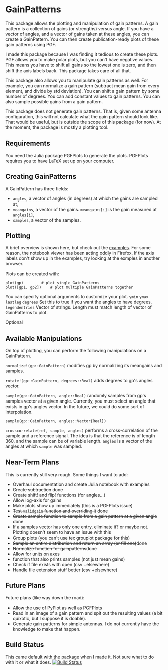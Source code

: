 # GainPatterns

This package allows the plotting and manipulation of gain patterns. 
A gain pattern is a collection of gains (or strengths) versus angle.
If you have a vector of angles, and a vector of gains taken at these angles, you can create a GainPattern.
You can then create publication-ready plots of these gain patterns using PGF.

I made this package because I was finding it tedious to create these plots.
PGF allows you to make polar plots, but you can't have negative values.
This means you have to shift all gains so the lowest one is zero, and then shift the axis labels back.
This package takes care of all that.

This package also allows you to manipulate gain patterns as well.
For example, you can normalize a gain pattern (subtract mean gain from every element, and divide by std deviation).
You can shift a gain pattern by some number of degrees.
You can add constant values to gain patterns.
You can also sample possible gains from a gain pattern.

This package does not generate gain patterns.
That is, given some antenna configuration, this will not calculate what the gain pattern should look like.
That would be useful, but is outside the scope of this package (for now).
At the moment, the package is mostly a plotting tool.

## Requirements
You need the Julia package PGFPlots to generate the plots.
PGFPlots requires you to have LaTeX set up on your computer.

## Creating GainPatterns
A GainPattern has three fields:
* `angles`, a vector of angles (in degrees) at which the gains are sampled at,
* `meangains`, a vector of the gains. `meangains[i]` is the gain measured at `angles[i]`,
* `samples`, a vector of the samples.

## Plotting
A brief overview is shown here, but check out the [examples](http://nbviewer.ipython.org/github/dressel/GainPatterns.jl/blob/master/doc/GainPatterns.ipynb).
For some reason, the notebook viewer has been acting oddly in Firefox.
If the axis labels don't show up in the examples, try looking at the exmples in another browser.

Plots can be created with:
```
plot(gp)		# plot single GainPatterns
plot([gp1, gp2])	# plot multiple GainPatterns together
```

You can specify optional arguments to customize your plot.
`ymin`
`ymax`
`lastleg` 
`degrees` Set this to true if you want the angles to have degrees.
`legendentries` Vector of strings. Length must match length of vector of GainPatterns to plot.

Optional


## Available Manipulations
On top of plotting, you can perform the following manipulations on a GainPattern.

`normalize!(gp::GainPattern)` modifies gp by normalizing its meangains and samples.

`rotate!(gp::GainPattern, degrees::Real)` adds degrees to gp's angles vector.

`sample(gp::GainPattern, angle::Real)` randomly samples from gp's samples vector at a given angle.
Currently, you must select an angle that exists in gp's angles vector.
In the future, we could do some sort of interpolation.

`sample(gp::GainPattern, angles::Vector{Real})`

`crosscorrelate(ref, sample, angles)` performs a cross-correlation of the sample and a reference signal. The idea is that the reference is of length 360, and the sample can be of variable length. `angles` is a vector of the angles at which `sample` was sampled.


## Near-Term Plans
This is currently still very rough. Some things I want to add:
* Overhaul documentation and create Julia notebook with examples
* ~~Create subtraction~~ done
* Create shift! and flip! functions (for angles...)
* Allow log-axis for gains
* Make plots show up immediately (this is a PGFPlots issue)
* ~~Test `validgain` function and overriding it~~ done
* ~~Create sample function to sample from a gain pattern at a given angle~~ done
* If a samples vector has only one entry, eliminate it? or maybe not. Plotting doesn't seem to have an issue with this
* Group plots (you can't use tex grouplot package for this)
* ~~Sample an entire distribution and return an array (or fill one)~~done
* ~~Normalize function for gainpatterns~~done
* Allow for units on axes
* function that also prints samples  (not just mean gains)
* Check if file exists with open (csv +elsewhere)
* Handle file extension stuff better (csv +elsewhere)

## Future Plans
Future plans (like way down the road):
* Allow the use of PyPlot as well as PGFPlots
* Read in an image of a gain pattern and spit out the resulting values (a bit quixotic, but I suppose it is doable).
* Generate gain patterns for simple antennas. I do not currently have the knowledge to make that happen.

## Build Status
This came default with the package when I made it. Not sure what to do with it or what it does.
[![Build Status](https://travis-ci.org/dressel/GainPatterns.jl.svg?branch=master)](https://travis-ci.org/dressel/GainPatterns.jl)
